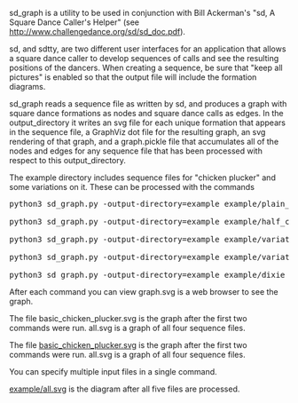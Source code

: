sd_graph is a utility to be used in conjunction with Bill Ackerman's
"sd, A Square Dance Caller's Helper" (see
http://www.challengedance.org/sd/sd_doc.pdf).

sd, and sdtty, are two different user interfaces for an application
that allows a square dance caller to develop sequences of calls and
see the resulting positions of the dancers.  When creating a sequence,
be sure that "keep all pictures" is enabled so that the output file
will include the formation diagrams.

sd_graph reads a sequence file as written by sd, and produces a graph
with square dance formations as nodes and square dance calls as edges.
In the output_directory it writes an svg file for each unique
formation that appears in the sequence file, a GraphViz dot file for
the resulting graph, an svg rendering of that graph, and a
graph.pickle file that accumulates all of the nodes and edges for any
sequence file that has been processed with respect to this
output_directory.

The example directory includes sequence files for "chicken plucker"
and some variations on it.  These can be processed with the commands

<pre>
python3 sd_graph.py -output-directory=example example/plain_chicken_plucker.txt

python3 sd_graph.py -output-directory=example example/half_chicken_plucker.txt

python3 sd_graph.py -output-directory=example example/variations1.txt

python3 sd_graph.py -output-directory=example example/variations2.txt

python3 sd_graph.py -output-directory=example example/dixie_grand.txt
</pre>

After each command you can view graph.svg is a web browser to see the
graph.

The file basic_chicken_plucker.svg is the graph after the first two
commands were run. all.svg is a graph of all four sequence files.

The file
[basic_chicken_plucker.svg](https://raw.githubusercontent.com/MarkNahabedian/SquareDanceFormationDiagrams/master/sd_graph/example/basic_chicken_plucker.svg?sanitize=true)
is the graph after the first two
commands were run.  all.svg is a graph of all four sequence files.

You can specify multiple input files in a single command.

[example/all.svg](https://raw.githubusercontent.com/MarkNahabedian/SquareDanceFormationDiagrams/master/sd_graph/example/all.svg?sanitize=true)
is the diagram after all five files are processed.
